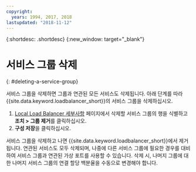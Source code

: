 ```yaml
---
copyright:
  years: 1994, 2017, 2018
lastupdated: "2018-11-12"
---
```


{:shortdesc: .shortdesc}
{:new_window: target="_blank"}

# 서비스 그룹 삭제
{: #deleting-a-service-group}

서비스 그룹을 삭제하면 그룹과 연관된 모든 서비스도 삭제됩니다. 아래 단계를 따라 {{site.data.keyword.loadbalancer_short}}의 서비스 그룹을 삭제하십시오.

1. [Local Load Balancer 세부사항](/docs/infrastructure/local-load-balancer?topic=local-load-balancer-viewing-local-load-balancer-details) 페이지에서 삭제할 서비스 그룹의 행을 식별하고 **조치 > 그룹 제거**를 클릭하십시오.
2. **구성 저장**을 클릭하십시오.

서비스 그룹을 삭제하고 나면 {{site.data.keyword.loadbalancer_short}}에서 제거됩니다. 연관된 서비스도 모두 삭제되며, 나중에 다른 서비스 그룹에 필요한 경우를 대비하여 서비스 그룹과 연관된 가상 포트를 사용할 수 있습니다. 삭제 시, 나머지 그룹에 대한 나머지 서비스 그룹의 연결 할당 백분율을 수동으로 변경해야 합니다.
